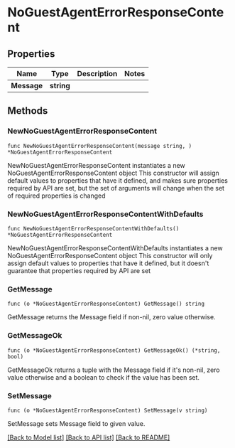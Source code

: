 # NoGuestAgentErrorResponseContent

## Properties

Name | Type | Description | Notes
------------ | ------------- | ------------- | -------------
**Message** | **string** |  | 

## Methods

### NewNoGuestAgentErrorResponseContent

`func NewNoGuestAgentErrorResponseContent(message string, ) *NoGuestAgentErrorResponseContent`

NewNoGuestAgentErrorResponseContent instantiates a new NoGuestAgentErrorResponseContent object
This constructor will assign default values to properties that have it defined,
and makes sure properties required by API are set, but the set of arguments
will change when the set of required properties is changed

### NewNoGuestAgentErrorResponseContentWithDefaults

`func NewNoGuestAgentErrorResponseContentWithDefaults() *NoGuestAgentErrorResponseContent`

NewNoGuestAgentErrorResponseContentWithDefaults instantiates a new NoGuestAgentErrorResponseContent object
This constructor will only assign default values to properties that have it defined,
but it doesn't guarantee that properties required by API are set

### GetMessage

`func (o *NoGuestAgentErrorResponseContent) GetMessage() string`

GetMessage returns the Message field if non-nil, zero value otherwise.

### GetMessageOk

`func (o *NoGuestAgentErrorResponseContent) GetMessageOk() (*string, bool)`

GetMessageOk returns a tuple with the Message field if it's non-nil, zero value otherwise
and a boolean to check if the value has been set.

### SetMessage

`func (o *NoGuestAgentErrorResponseContent) SetMessage(v string)`

SetMessage sets Message field to given value.



[[Back to Model list]](../README.md#documentation-for-models) [[Back to API list]](../README.md#documentation-for-api-endpoints) [[Back to README]](../README.md)


